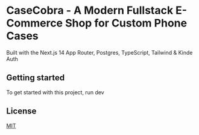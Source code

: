 # CaseCobra - A Modern Fullstack E-Commerce Shop for Custom Phone Cases

Built with the Next.js 14 App Router, Postgres, TypeScript, Tailwind & Kinde Auth

## Getting started

To get started with this project, run dev
## License

[MIT](https://choosealicense.com/licenses/mit/)
